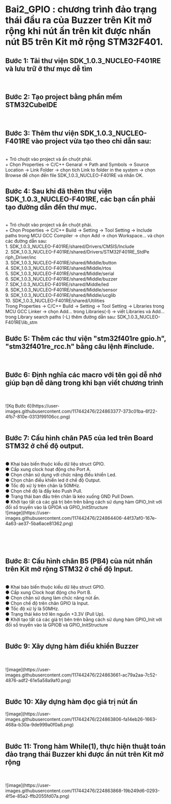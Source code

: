 # Bai2_GPIO : chương trình đảo trạng thái đầu ra của Buzzer trên Kit mở rộng khi nút ấn trên kit được nhấn nút B5 trên Kit mở rộng STM32F401.
<h2>Bước 1: Tải thư viện SDK_1.0.3_NUCLEO-F401RE và lưu trữ ở thư mục dễ
tìm </h2>
</br>
<h2>
 Bước 2: Tạo project bằng phần mềm STM32CubeIDE</h2>
 </br>
 <h2>
 Bước 3: Thêm thư viện SDK_1.0.3_NUCLEO-F401RE vào project vừa tạo theo chỉ dẫn sau:</h2>
 </br>
+ Trỏ chuột vào project và ấn chuột phải.
</br>
+ Chọn Properties → C/C++ Genaral → Path and Symbols → Source
</br>
Location → Link Folder → chọn tích Link to folder in the system → chọn Browse để chọn đến file SDK_1.0.3_NUCLEO-F401RE và nhấn OK.
</br>
<h2>Bước 4: Sau khi đã thêm thư viện SDK_1.0.3_NUCLEO-F401RE, các bạn cần phải tạo đường dẫn đến thư mục.</h2>
</br>
+ Trỏ chuột vào project và ấn chuột phải.
</br>
+ Chọn Properties → C/C++ Build → Setting → Tool Setting → Include
</br>
paths trong MCU GCC Compiler → chọn Add → chọn Workspace… và
chọn các đường dẫn sau:
</br>
1. SDK_1.0.3_NUCLEO-F401RE/shared/Drivers/CMSIS/Include
</br>
2. SDK_1.0.3_NUCLEO-F401RE/shared/Drivers/STM32F401RE_StdPe
riph_Driver/inc
</br>
3. SDK_1.0.3_NUCLEO-F401RE/shared/Middle/button
</br>
4. SDK_1.0.3_NUCLEO-F401RE/shared/Middle/rtos
</br>
5. SDK_1.0.3_NUCLEO-F401RE/shared/Middle/serial
</br>
6. SDK_1.0.3_NUCLEO-F401RE/shared/Middle/buzzer
</br>
7. SDK_1.0.3_NUCLEO-F401RE/shared/Middle/led
</br>
8. SDK_1.0.3_NUCLEO-F401RE/shared/Middle/sensor
</br>
9. SDK_1.0.3_NUCLEO-F401RE/shared/Middle/ucglib
</br>
10. SDK_1.0.3_NUCLEO-F401RE/shared/Utilities
</br>
Trong Properties → C/C++ Build → Setting → Tool Setting →
Libraries trong MCU GCC Linker → chọn Add… trong Libraries(-l) →
viết Libraries và Add… trong Library search paths (-L) thêm đường dẫn
sau: SDK_1.0.3_NUCLEO-F401RE\lib_stm
</br>
<h2>Bước 5: Thêm các thư viện "stm32f401re gpio.h", "stm32f401re_rcc.h" bằng câu lệnh #include.</h2>
</br>
<h2>Bước 6: Định nghĩa các macro với tên gọi dễ nhớ giúp bạn dễ dàng trong khi
bạn viết chương trình</h2>
</br></br>
![Kq Bước 6](https://user-images.githubusercontent.com/117442476/224863377-373c01ba-6f22-4fb7-810e-0313f99106cc.png)
</br></br>
<h2>Bước 7: Cấu hình chân PA5 của led trên Board STM32 ở chế độ output.</h2></br>
● Khai báo biến thuộc kiểu dữ liệu struct GPIO.</br>
● Cấp xung clock hoạt động cho Port A.</br>
● Chọn chân sử dụng với chức năng điều khiển Led.</br>
● Chọn chân điều khiển led ở chế độ Output.</br>
● Tốc độ xử lý trên chân là 50MHz.</br>
● Chọn chế độ là đẩy kéo Push Pull.</br>
● Trạng thái ban đầu trên chân là kéo xuống GND Pull Down.</br>
● Khởi tạo tất cả các giá trị bên trên bằng cách sử dụng hàm GPIO_Init với</br>
đối số truyền vào là GPIOA và GPIO_InitStructure</br>
![image](https://user-images.githubusercontent.com/117442476/224864406-44f37af0-167e-4a63-ae37-5ba6ace81362.png)
</br></br></br></br></br>
<h2>Bước 8: Cấu hình chân B5 (PB4) của nút nhấn trên Kit mở rộng STM32 ở chế
độ Input.</h2></br>
● Khai báo biến thuộc kiểu dữ liệu struct GPIO.</br>
● Cấp xung Clock hoạt động cho Port B.</br>
● Chọn chân sử dụng làm chức năng nút ấn.</br>
● Chọn chế độ trên chân GPIO là Input.</br>
● Tốc độ xử lý là 50MHz.</br>
● Trạng thái kéo trở lên nguồn +3.3V (Pull Up).</br>
● Khởi tạo tất cả các giá trị bên trên bằng cách sử dụng hàm GPIO_Init với</br>
đối số truyền vào là GPIOB và GPIO_InitStructure</br></br>
<h2>Bước 9: Xây dựng hàm điều khiển Buzzer</h2></br></br>
![image](https://user-images.githubusercontent.com/117442476/224863661-ac79a2aa-7c52-4876-adf2-61e5a58a9af0.png)
</br></br>
<h2>Bước 10: Xây dựng hàm đọc giá trị nút ấn</h2>
![image](https://user-images.githubusercontent.com/117442476/224863806-fa14eb26-1663-468a-b30a-9de999a0f0a8.png)
</br></br>
<h2>Bước 11: Trong hàm While(1), thực hiện thuật toán đảo trạng thái Buzzer khi được
ấn nút trên Kit mở rộng</h2></br></br>
![image](https://user-images.githubusercontent.com/117442476/224863868-19b249d6-0293-4f5e-85a2-ffb2055fd07a.png)

